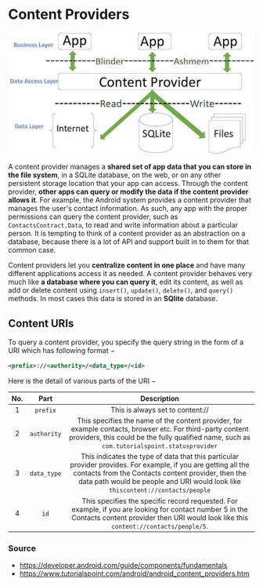 # Content Providers
![img.png](../res/content_provider_diagram.jpg)

A content provider manages a **shared set of app data that you can store in the file system**, in a 
SQLite database, on the web, or on any other persistent storage location that your app can access. 
Through the content provider, **other apps can query or modify the data if the content provider allows 
it**. For example, the Android system provides a content provider that manages the user's contact 
information. As such, any app with the proper permissions can query the content provider, such as 
`ContactsContract.Data`, to read and write information about a particular person. It is tempting to 
think of a content provider as an abstraction on a database, because there is a lot of API and 
support built in to them for that common case.

Content providers let you **centralize content in one place** and have many different applications 
access it as needed. A content provider behaves very much like **a database where you can query it**, 
edit its content, as well as add or delete content using `insert()`, `update()`, `delete()`, and `query()` 
methods. In most cases this data is stored in an **SQlite** database.

## Content URIs
To query a content provider, you specify the query string in the form of a 
URI which has following format −

```xml
<prefix>://<authority>/<data_type>/<id>
```

Here is the detail of various parts of the URI −

|No.  |  Part           | Description                                                              | 
|:---:|:---------------:|:------------------------------------------------------------------------:|
|  1  |     `prefix`      | This is always set to content://                                         |
|  2  |    `authority`    | This specifies the name of the content provider, for example contacts, browser etc. For third-party content providers, this could be the fully qualified name, such as `com.tutorialspoint.statusprovider`   |
|  3  |    `data_type`    | This indicates the type of data that this particular provider provides. For example, if you are getting all the contacts from the Contacts content provider, then the data path would be people and URI would look like `thiscontent://contacts/people` |
|  4  |      `id`         | This specifies the specific record requested. For example, if you are looking for contact number 5 in the Contacts content provider then URI would look like this `content://contacts/people/5`. |

### Source
* https://developer.android.com/guide/components/fundamentals
* https://www.tutorialspoint.com/android/android_content_providers.htm